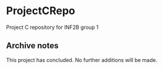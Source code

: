 # ProjectCRepo
Project C repository for INF2B group 1

## Archive notes

This project has concluded. No further additions will be made.
